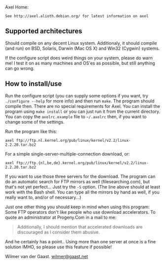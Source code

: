 Axel Home:

    See http://axel.alioth.debian.org/ for latest information on axel


Supported architectures
-----------------------


Should compile on any decent Linux system. Additionaly, it should compile
(and run) on BSD, Solaris, Darwin (Mac OS X) and Win32 (Cygwin) systems.

If the configure script does weird things on your system, please do warn me!
I test it on as many machines and OS'es as possible, but still anything can
go wrong.



How to install/use
------------------


Run the configure script (you can supply some options if you want, try
`./configure --help` for more info) and then run `make`. The program should
compile then. There are no special requirements for Axel. You can install
the program using `make install` or you can just run it from the current
directory. You can copy the `axelrc.example` file to `~/.axelrc` then, if you
want to change some of the settings.


Run the program like this:

```
axel ftp://ftp.nl.kernel.org/pub/linux/kernel/v2.2/linux-2.2.20.tar.bz2
```


For a simple single-server-multiple-connection download, or:

```
axel ftp://ftp.{nl,be,de}.kernel.org/pub/linux/kernel/v2.2/linux-2.2.20.tar.bz2
```

If you want to use those three servers for the download. The program can do
an automatic search for FTP mirrors as well (filesearching.com), but that's
not yet perfect... Just try the `-S` option. (The line above should at least
work with the Bash shell. You can type all the mirrors by hand as well, if
you really want to, and/or of necessary...)


Just one other thing you should keep in mind when using this program: Some
FTP operators don't like people who use download accelerators. To quote an
administrator at Progeny.Com in a mail to me:

> Additionally, I should mention that accelerated downloads are
> discouraged as I consider them abusive.

And he certainly has a point.. Using more than one server at once is a fine
solution IMHO, so please use this feature if possible!

Wilmer van der Gaast. <wilmer@gaast.net>
